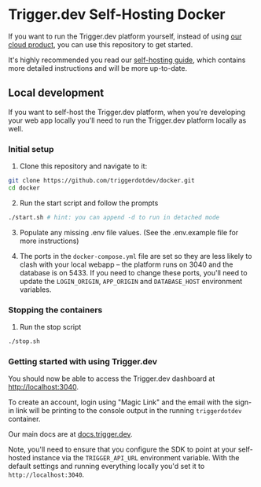 # Trigger.dev Self-Hosting Docker

If you want to run the Trigger.dev platform yourself, instead of using [our cloud product](https://trigger.dev), you can use this repository to get started.

It's highly recommended you read our [self-hosting guide](https://trigger.dev/docs/open-source-self-hosting), which contains more detailed instructions and will be more up-to-date.

## Local development

If you want to self-host the Trigger.dev platform, when you're developing your web app locally you'll need to run the Trigger.dev platform locally as well.

### Initial setup

1. Clone this repository and navigate to it:

```sh
git clone https://github.com/triggerdotdev/docker.git
cd docker
```

2. Run the start script and follow the prompts

```bash
./start.sh # hint: you can append -d to run in detached mode
```

3. Populate any missing .env file values. (See the .env.example file for more instructions)

4. The ports in the `docker-compose.yml` file are set so they are less likely to clash with your local webapp – the platform runs on 3040 and the database is on 5433. If you need to change these ports, you'll need to update the `LOGIN_ORIGIN`, `APP_ORIGIN` and `DATABASE_HOST` environment variables.

### Stopping the containers

1. Run the stop script

```bash
./stop.sh
```

### Getting started with using Trigger.dev

You should now be able to access the Trigger.dev dashboard at [http://localhost:3040](http://localhost:3040/).

To create an account, login using "Magic Link" and the email with the sign-in link will be printing to the console output in the running `triggerdotdev` container.

Our main docs are at [docs.trigger.dev](https://docs.trigger.dev/).

Note, you'll need to ensure that you configure the SDK to point at your self-hosted instance via the `TRIGGER_API_URL` environment variable. With the default settings and running everything locally you'd set it to `http://localhost:3040`.
